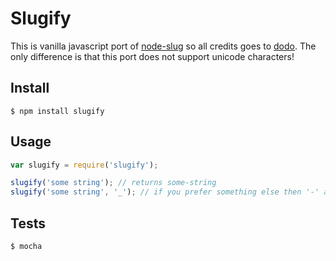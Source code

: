 # Slugify

This is vanilla javascript port of [node-slug](https://github.com/dodo/node-slug) so all credits goes to [dodo](https://github.com/dodo). The only difference is that this port does not support unicode characters!

## Install
```shell
$ npm install slugify
```

## Usage
```js
var slugify = require('slugify');

slugify('some string'); // returns some-string
slugify('some string', '_'); // if you prefer something else then '-' as seperator
```

## Tests
```shell
$ mocha
```
